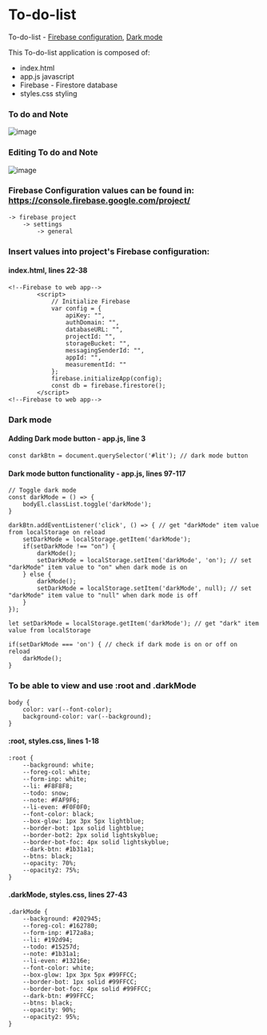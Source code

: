 # To-do-list
To-do-list - [Firebase configuration](https://github.com/jeremiahtorralba/To-do-list/blob/main/README.md#firebase-configuration-values-can-be-found-in-httpsconsolefirebasegooglecomproject), [Dark mode](https://github.com/jeremiahtorralba/To-do-list/blob/main/README.md#dark-mode)

This To-do-list application is composed of:
* index.html
* app.js javascript
* Firebase - Firestore database
* styles.css styling

### To do and Note
![image](https://user-images.githubusercontent.com/28037427/217951086-1f137a2b-56ed-4ce7-8b13-c171e59773a8.png)

### Editing To do and Note
![image](https://user-images.githubusercontent.com/28037427/217951109-df875069-7aff-493a-87de-0c01fd3fd0b3.png)

### Firebase Configuration values can be found in: https://console.firebase.google.com/project/<PROJECTNAME>
	-> firebase project 
		-> settings
			-> general
### Insert values into project's Firebase configuration:
#### index.html, lines 22-38
```
<!--Firebase to web app-->
        <script>
            // Initialize Firebase
            var config = {
                apiKey: "",
                authDomain: "",
                databaseURL: "",
                projectId: "",
                storageBucket: "",
                messagingSenderId: "",
                appId: "",
                measurementId: ""
            };
            firebase.initializeApp(config);
            const db = firebase.firestore();           
        </script>
<!--Firebase to web app-->
```

### Dark mode
#### Adding Dark mode button - app.js, line 3
```
const darkBtn = document.querySelector('#lit'); // dark mode button
```
#### Dark mode button functionality - app.js, lines 97-117
```
// Toggle dark mode
const darkMode = () => {
    bodyEl.classList.toggle('darkMode');
}

darkBtn.addEventListener('click', () => { // get "darkMode" item value from localStorage on reload
    setDarkMode = localStorage.getItem('darkMode');
    if(setDarkMode !== "on") {
        darkMode();
        setDarkMode = localStorage.setItem('darkMode', 'on'); // set "darkMode" item value to "on" when dark mode is on
    } else {
        darkMode();
        setDarkMode = localStorage.setItem('darkMode', null); // set "darkMode" item value to "null" when dark mode is off
    }
});

let setDarkMode = localStorage.getItem('darkMode'); // get "dark" item value from localStorage

if(setDarkMode === 'on') { // check if dark mode is on or off on reload
    darkMode();
}
```

### To be able to view and use :root and .darkMode
```
body {
    color: var(--font-color);
    background-color: var(--background);
} 
```
#### :root, styles.css, lines 1-18
```
:root {
    --background: white;
    --foreg-col: white;
    --form-inp: white;
    --li: #F8F8F8;
    --todo: snow;
    --note: #FAF9F6;
    --li-even: #F0F0F0; 
    --font-color: black;
    --box-glow: 1px 3px 5px lightblue;
    --border-bot: 1px solid lightblue;
    --border-bot2: 2px solid lightskyblue;
    --border-bot-foc: 4px solid lightskyblue;
    --dark-btn: #1b31a1;
    --btns: black;
    --opacity: 70%;
    --opacity2: 75%;
}
```
#### .darkMode, styles.css, lines 27-43
```
.darkMode {
    --background: #202945;
    --foreg-col: #162780;
    --form-inp: #172a8a;
    --li: #192d94;
    --todo: #15257d;
    --note: #1b31a1;
    --li-even: #13216e;
    --font-color: white;
    --box-glow: 1px 3px 5px #99FFCC;
    --border-bot: 1px solid #99FFCC;
    --border-bot-foc: 4px solid #99FFCC;
    --dark-btn: #99FFCC;
    --btns: black;
    --opacity: 90%;
    --opacity2: 95%;
}
```
